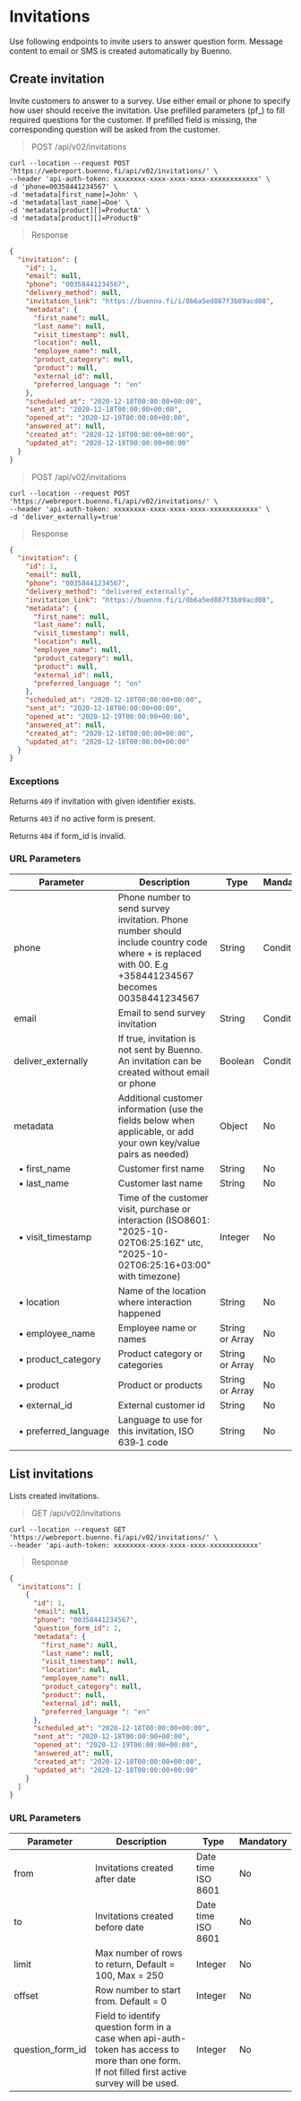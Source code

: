 # Invitations

Use following endpoints to invite users to answer question form. Message content to email or SMS is created automatically by Buenno.

## Create invitation

Invite customers to answer to a survey. Use either email or phone to specify how user should receive the invitation. Use prefilled parameters (pf_) to fill required questions for the customer. If prefilled field is missing, the corresponding question will be asked from the customer.

> POST /api/v02/invitations

```shell
curl --location --request POST 'https://webreport.buenno.fi/api/v02/invitations/' \
--header 'api-auth-token: xxxxxxxx-xxxx-xxxx-xxxx-xxxxxxxxxxxx' \
-d 'phone=00358441234567' \
-d 'metadata[first_name]=John' \
-d 'metadata[last_name]=Doe' \
-d 'metadata[product][]=ProductA' \
-d 'metadata[product][]=ProductB'
```

> Response

```json
{
  "invitation": {
    "id": 1,
    "email": null,
    "phone": "00358441234567",
    "delivery_method": null,
    "invitation_link": "https://buenno.fi/i/0b6a5ed887f3b89acd08",
    "metadata": {
      "first_name": null,
      "last_name": null,
      "visit_timestamp": null,
      "location": null,
      "employee_name": null,
      "product_category": null,
      "product": null,
      "external_id": null,
      "preferred_language ": "en"
    },
    "scheduled_at": "2020-12-18T00:00:00+00:00",
    "sent_at": "2020-12-18T00:00:00+00:00",
    "opened_at": "2020-12-19T00:00:00+00:00",
    "answered_at": null,
    "created_at": "2020-12-18T00:00:00+00:00",
    "updated_at": "2020-12-18T00:00:00+00:00"
  }
}
```

> POST /api/v02/invitations

```shell
curl --location --request POST 'https://webreport.buenno.fi/api/v02/invitations/' \
--header 'api-auth-token: xxxxxxxx-xxxx-xxxx-xxxx-xxxxxxxxxxxx' \
-d 'deliver_externally=true'
```

> Response

```json
{
  "invitation": {
    "id": 1,
    "email": null,
    "phone": "00358441234567",
    "delivery_method": "delivered_externally",
    "invitation_link": "https://buenno.fi/i/0b6a5ed887f3b89acd08",
    "metadata": {
      "first_name": null,
      "last_name": null,
      "visit_timestamp": null,
      "location": null,
      "employee_name": null,
      "product_category": null,
      "product": null,
      "external_id": null,
      "preferred_language ": "en"
    },
    "scheduled_at": "2020-12-18T00:00:00+00:00",
    "sent_at": "2020-12-18T00:00:00+00:00",
    "opened_at": "2020-12-19T00:00:00+00:00",
    "answered_at": null,
    "created_at": "2020-12-18T00:00:00+00:00",
    "updated_at": "2020-12-18T00:00:00+00:00"
  }
}
```

### Exceptions

Returns `409` if invitation with given identifier exists.

Returns `403` if no active form is present.

Returns `404` if form_id is invalid.

### URL Parameters

| Parameter                             | Description                                                                                                                                            | Type            | Mandatory   |
|---------------------------------------|--------------------------------------------------------------------------------------------------------------------------------------------------------|-----------------|-------------|
| phone                                 | Phone number to send survey invitation. Phone number should include country code where + is replaced with 00. E.g +358441234567 becomes 00358441234567 | String          | Conditional |
| email                                 | Email to send survey invitation                                                                                                                        | String          | Conditional |
| deliver_externally                    | If true, invitation is not sent by Buenno. An invitation can be created without email or phone                                                         | Boolean         | Conditional |
| metadata                              | Additional customer information (use the fields below when applicable, or add your own key/value pairs as needed)                                      | Object          | No          |
| &nbsp;&nbsp;•&nbsp;first_name         | Customer first name                                                                                                                                    | String          | No          |
| &nbsp;&nbsp;•&nbsp;last_name          | Customer last name                                                                                                                                     | String          | No          |
| &nbsp;&nbsp;•&nbsp;visit_timestamp    | Time of the customer visit, purchase or interaction (ISO8601: "2025-10-02T06:25:16Z" utc, "2025-10-02T06:25:16+03:00" with timezone)                   | Integer         | No          |
| &nbsp;&nbsp;•&nbsp;location           | Name of the location where interaction happened                                                                                                        | String          | No          |
| &nbsp;&nbsp;•&nbsp;employee_name      | Employee name or names                                                                                                                                 | String or Array | No          |
| &nbsp;&nbsp;•&nbsp;product_category   | Product category or categories                                                                                                                         | String or Array          | No          |
| &nbsp;&nbsp;•&nbsp;product            | Product or products                                                                                                                                    | String or Array          | No          |
| &nbsp;&nbsp;•&nbsp;external_id        | External customer id                                                                                                                                   | String          | No          |
| &nbsp;&nbsp;•&nbsp;preferred_language | Language to use for this invitation, ISO 639‑1 code                                                                                                    | String          | No          |

## List invitations

Lists created invitations.

> GET /api/v02/invitations

```shell
curl --location --request GET 'https://webreport.buenno.fi/api/v02/invitations/' \
--header 'api-auth-token: xxxxxxxx-xxxx-xxxx-xxxx-xxxxxxxxxxxx'
```

> Response

```json
{
  "invitations": [
    {
      "id": 1,
      "email": null,
      "phone": "00358441234567",
      "question_form_id": 1,
      "metadata": {
        "first_name": null,
        "last_name": null,
        "visit_timestamp": null,
        "location": null,
        "employee_name": null,
        "product_category": null,
        "product": null,
        "external_id": null,
        "preferred_language ": "en"
      },
      "scheduled_at": "2020-12-18T00:00:00+00:00",
      "sent_at": "2020-12-18T00:00:00+00:00",
      "opened_at": "2020-12-19T00:00:00+00:00",
      "answered_at": null,
      "created_at": "2020-12-18T00:00:00+00:00",
      "updated_at": "2020-12-18T00:00:00+00:00"
    }
  ]
}
```

### URL Parameters

Parameter | Description                                                                                                                                     | Type | Mandatory
--------- |-------------------------------------------------------------------------------------------------------------------------------------------------| ---- | --------
from | Invitations created after date                                                                                                                  | Date time ISO 8601  | No
to | Invitations created before date                                                                                                                 | Date time ISO 8601 | No
limit | Max number of rows to return, Default = 100, Max = 250                                                                                          | Integer | No
offset | Row number to start from. Default = 0                                                                                                           | Integer | No
question_form_id | Field to identify question form in a case when api-auth-token has access to more than one form. If not filled first active survey will be used. | Integer | No
